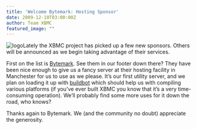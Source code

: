```yaml
---
title: 'Welcome Bytemark: Hosting Sponsor'
date: 2009-12-10T03:00:00Z
author: Team XBMC
featured_image: ""
---
```

![logo](/sites/default/files/uploads/logo.gif "logo")Lately the XBMC project has picked up a few new sponsors. Others will be announced as we begin taking advantage of their services.

 First on the list is [Bytemark](https://www.bytemark.co.uk/). See them in our footer down there? They have been nice enough to give us a fancy server at their hosting facility in Manchester for us to use as we please. It’s our first utility server, and we plan on loading it up with [buildbot](http://buildbot.net/) which should help us with compiling various platforms (if you’ve ever built XBMC you know that it’s a very time-consuming operation). We’ll probably find some more uses for it down the road, who knows?

 Thanks again to Bytemark. We (and the community no doubt) appreciate the generosity.

 